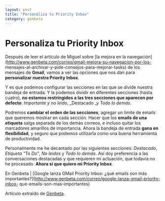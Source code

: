 ```yaml
---
layout: post
title: "Personaliza tu Priority Inbox"
category: genbeta
---
```


# Personaliza tu Priority Inbox

Después de leer el artículo de Miguel sobre [la mejora en la
navegación](http://www.genbeta.com/correo/gmail-mejora-su-navegacion-por-los-
mensajes-al-archivar-y-pide-consejos-para-mejorar-tasks) de los mensajes de
**Gmail**, vamos a ver las opciones que nos dan para **personalizar nuestra
Priority Inbox**.

Y es que podemos configurar las secciones en las que se divide nuestra bandeja
de entrada. Y la podemos dividir en diferentes secciones (hasta cuatro), **no
estamos restringidos a las tres secciones que aparecen por defecto**:
_Importante y no leído_, _Destacado _y _Todo lo demás_.

Podremos **cambiar el orden de las secciones**, agregar un límite de emails
que queremos mostrar en cada sección. Hacer que los **emails de una etiqueta**
salga separada de los demás correos, e incluso quitar los marcadores amarillos
de importancia. Ahora la bandeja de entrada **gana en flexibilidad**, y seguro
que podemos utilizarla como una buena herramienta de productividad.

Personalmente me he decantado por las siguientes secciones: _Destacado_,
_Etiqueta "To Do"_, _No leídos_ y _Todo lo demás_. Así doy preferencia a las
conversaciones destacadas y que requieren mi actuación, que todavía no he
procesado. **Ahora sí que quiero mi Priority Inbox**.

En Genbeta | [Google lanza GMail Priority Inbox: ¿qué emails son más
importantes?](http://www.genbeta.com/correo/google-lanza-gmail-priority-inbox-
que-emails-son-mas-importantes)

Artículo extraído de [Genbeta](http://www.genbeta.com).